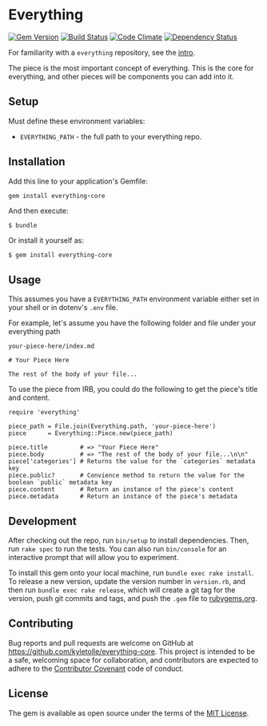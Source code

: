# Everything
[![Gem Version](https://badge.fury.io/rb/everything-core.svg)](http://badge.fury.io/rb/everything-core)
[![Build Status](https://travis-ci.org/kyletolle/everything-core.svg?branch=master)](https://travis-ci.org/kyletolle/everything-core)
[![Code Climate](https://codeclimate.com/github/kyletolle/everything-core/badges/gpa.svg)](https://codeclimate.com/github/kyletolle/everything-core)
[![Dependency Status](https://gemnasium.com/kyletolle/everything-core.svg)](https://gemnasium.com/kyletolle/everything-core)

For familiarity with a `everything` repository, see the
[intro](http://blog.kyletolle.com/introducing-everything/).

The piece is the most important concept of everything. This is the core for
everything, and other pieces will be components you can add into it.

## Setup

Must define these environment variables:

- `EVERYTHING_PATH` - the full path to your everything repo.


## Installation

Add this line to your application's Gemfile:

```ruby
gem install everything-core
```

And then execute:

    $ bundle

Or install it yourself as:

    $ gem install everything-core


## Usage

This assumes you have a `EVERYTHING_PATH` environment variable either set in
your shell or in dotenv's `.env` file.

For example, let's assume you have the following folder and file under your
everything path

```
your-piece-here/index.md

# Your Piece Here

The rest of the body of your file...

```

To use the piece from IRB, you could do the following to get the piece's title
and content.

```
require 'everything'

piece_path = File.join(Everything.path, 'your-piece-here')
piece      = Everything::Piece.new(piece_path)

piece.title         # => "Your Piece Here"
piece.body          # => "The rest of the body of your file...\n\n"
piece['categories'] # Returns the value for the `categories` metadata key
piece.public?       # Convience method to return the value for the boolean `public` metadata key
piece.content       # Return an instance of the piece's content
piece.metadata      # Return an instance of the piece's metadata
```


## Development

After checking out the repo, run `bin/setup` to install dependencies. Then, run
`rake spec` to run the tests. You can also run `bin/console` for an interactive
prompt that will allow you to experiment.

To install this gem onto your local machine, run `bundle exec rake install`. To
release a new version, update the version number in `version.rb`, and then run
`bundle exec rake release`, which will create a git tag for the version, push
git commits and tags, and push the `.gem` file to
[rubygems.org](https://rubygems.org).


## Contributing

Bug reports and pull requests are welcome on GitHub at
https://github.com/kyletolle/everything-core. This project is intended to
be a safe, welcoming space for collaboration, and contributors are expected to
adhere to the [Contributor Covenant](http://contributor-covenant.org) code of
conduct.


## License

The gem is available as open source under the terms of the [MIT
License](http://opensource.org/licenses/MIT).

